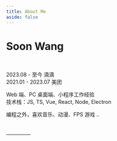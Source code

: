 ```yaml
---
title: About Me
aside: false
---
```


<style>
.soon{
  a {
      color: inherit !important;
      font-weight: inherit !important;
      text-decoration: none !important;
      padding-bottom: 1.5px;
      border-bottom: 1.5px solid rgba(125,125,125,.3);
      transition: border 0.3s ease-in-out !important;
  }
  a:hover {
      color: inherit !important;
      border-bottom: 1.5px solid rgba(125,125,125,1);
      transition: border .3s ease-in-out !important;
  }
  hr{
    width: 13% !important
  }
}
</style>

<H1><span text-rainbow>Soon Wang</span></H1>

<br>
<div class='soon'>

<span font-monospace italic color-gray-500>2023.08</span>
<span left-22 absolute>-</span >
<span left-29 absolute font-monospace italic color-gray-500>至今</span >
<span left-58 absolute >[<span i-arcticons-didi-food role="img" aria-hidden="true" w4.5 h4.5 /> 滴滴](https://www.didiglobal.com/)</span ><br>
<span font-monospace italic color-gray-500>2021.01</span>
<span left-22 absolute >-</span >
<span left-29 absolute font-monospace italic color-gray-500>2023.07</span >
<span left-58 absolute >[<IconMeituan w4.5 h4.5 inline-block align-sub op75 pb-0.2 /> 美团](https://www.meituan.com/)</span><br>

Web 端、PC 桌面端、小程序工作经验 <br>
技术栈：JS, TS, Vue, React, Node, Electron

<!-- 热爱开源，热爱生活<br> -->
编程之外，喜欢音乐、动漫、FPS 游戏 ..

<br>

--- 

[<span i-simple-icons-github w4 h4 pb-5 op75 />](https://github.com/wangshunnn/)&nbsp;&nbsp;[<span i-simple-icons-juejin w4 h4 pb-5 op80 />](https://juejin.cn/user/2129123907471864/posts)&nbsp;&nbsp;[<span i-simple-icons-leetcode w4 h4 pb-5 op75 />](https://leetcode.cn/u/soon-8)&nbsp;&nbsp;[<span i-simple-icons-zhihu w4 h4 pb-5 op70 />](https://www.zhihu.com/people/wangshunnn)&nbsp;&nbsp;[<span i-simple-icons-x w4 h4 pb-5 op75 />](https://twitter.com/wangshunnn)
</div>
